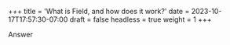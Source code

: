 +++
title = 'What is Field, and how does it work?'
date = 2023-10-17T17:57:30-07:00
draft = false
headless = true
weight = 1
+++

Answer
